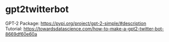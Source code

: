 # gpt2twitterbot

GPT-2 Package: https://pypi.org/project/gpt-2-simple/#description<br />
Tutorial: https://towardsdatascience.com/how-to-make-a-gpt2-twitter-bot-8669df60e60a
